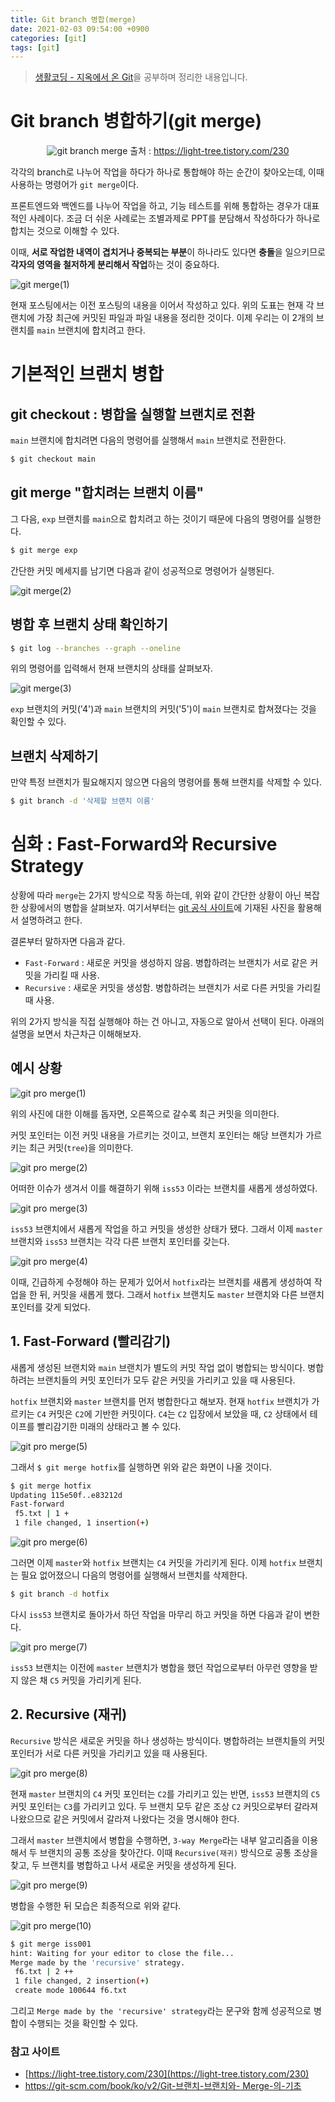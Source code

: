 ```yaml
---
title: Git branch 병합(merge)
date: 2021-02-03 09:54:00 +0900
categories: [git]
tags: [git]
---
```


> [생활코딩 - 지옥에서 온 Git](https://opentutorials.org/course/2708)을 공부하며 정리한 내용입니다.

# Git branch 병합하기(git merge)

<p align="center">
    <img class="post-img" src="/assets/images/2021/2021-02-03-git-branch-merge/git_branch_merge.png" alt="git branch merge">
    <span align="center" class="post-img-caption">출처 : <a href="https://light-tree.tistory.com/230">https://light-tree.tistory.com/230</a></span>
</p>

각각의 branch로 나누어 작업을 하다가 하나로 통합해야 하는 순간이 찾아오는데, 이때 사용하는 명령어가 `git merge`이다.

프론트엔드와 백엔드를 나누어 작업을 하고, 기능 테스트를 위해 통합하는 경우가 대표적인 사례이다. 조금 더 쉬운 사례로는 조별과제로 PPT를 분담해서 작성하다가 하나로 합치는 것으로 이해할 수 있다.

이때, **서로 작업한 내역이 겹치거나 중복되는 부분**이 하나라도 있다면 **충돌**을 일으키므로 **각자의 영역을 철저하게 분리해서 작업**하는 것이 중요하다.

![git merge(1)](</assets/images/2021/2021-02-03-git-branch-merge/git_merge(1).png>)

현재 포스팅에서는 이전 포스팅의 내용을 이어서 작성하고 있다. 위의 도표는 현재 각 브랜치에 가장 최근에 커밋된 파일과 파일 내용을 정리한 것이다. 이제 우리는 이 2개의 브랜치를 `main` 브랜치에 합치려고 한다.

# 기본적인 브랜치 병합

## git checkout : 병합을 실행할 브랜치로 전환

`main` 브랜치에 합치려면 다음의 명령어를 실행해서 `main` 브랜치로 전환한다.

```bash
$ git checkout main
```

## git merge "합치려는 브랜치 이름"

그 다음, `exp` 브랜치를 `main`으로 합치려고 하는 것이기 때문에 다음의 명령어를 실행한다.

```bash
$ git merge exp
```

간단한 커밋 메세지를 남기면 다음과 같이 성공적으로 명령어가 실행된다.

![git merge(2)](</assets/images/2021/2021-02-03-git-branch-merge/git_merge(2).png>)

## 병합 후 브랜치 상태 확인하기

```bash
$ git log --branches --graph --oneline
```

위의 명령어를 입력해서 현재 브랜치의 상태를 살펴보자.

![git merge(3)](</assets/images/2021/2021-02-03-git-branch-merge/git_merge(3).png>)

`exp` 브랜치의 커밋('4')과 `main` 브랜치의 커밋('5')이 `main` 브랜치로 합쳐졌다는 것을 확인할 수 있다.

## 브랜치 삭제하기

만약 특정 브랜치가 필요해지지 않으면 다음의 명령어를 통해 브랜치를 삭제할 수 있다.

```bash
$ git branch -d '삭제할 브랜치 이름'
```

# 심화 : Fast-Forward와 Recursive Strategy

상황에 따라 `merge`는 2가지 방식으로 작동 하는데, 위와 같이 간단한 상황이 아닌 복잡한 상황에서의 병합을 살펴보자. 여기서부터는 [git 공식 사이트](https://git-scm.com/book/ko/v2/Git-%EB%B8%8C%EB%9E%9C%EC%B9%98-%EB%B8%8C%EB%9E%9C%EC%B9%98%EC%99%80-Merge-%EC%9D%98-%EA%B8%B0%EC%B4%88)에 기재된 사진을 활용해서 설명하려고 한다.

결론부터 말하자면 다음과 같다.

- `Fast-Forward` : 새로운 커밋을 생성하지 않음. 병합하려는 브랜치가 서로 같은 커밋을 가리킬 때 사용.
- `Recursive` : 새로운 커밋을 생성함. 병합하려는 브랜치가 서로 다른 커밋을 가리킬 때 사용.

위의 2가지 방식을 직접 실행해야 하는 건 아니고, 자동으로 알아서 선택이 된다. 아래의 설명을 보면서 차근차근 이해해보자.

## 예시 상황

![git pro merge(1)](</assets/images/2021/2021-02-03-git-branch-merge/git_pro_merge(1).png>)

위의 사진에 대한 이해를 돕자면, 오른쪽으로 갈수록 최근 커밋을 의미한다.

커밋 포인터는 이전 커밋 내용을 가르키는 것이고, 브랜치 포인터는 해당 브랜치가 가르키는 최근 커밋(`tree`)을 의미한다.

![git pro merge(2)](</assets/images/2021/2021-02-03-git-branch-merge/git_pro_merge(2).png>)

어떠한 이슈가 생겨서 이를 해결하기 위해 `iss53` 이라는 브랜치를 새롭게 생성하였다.

![git pro merge(3)](</assets/images/2021/2021-02-03-git-branch-merge/git_pro_merge(3).png>)

`iss53` 브랜치에서 새롭게 작업을 하고 커밋을 생성한 상태가 됐다. 그래서 이제 `master` 브랜치와 `iss53` 브랜치는 각각 다른 브랜치 포인터를 갖는다.

![git pro merge(4)](</assets/images/2021/2021-02-03-git-branch-merge/git_pro_merge(4).png>)

이때, 긴급하게 수정해야 하는 문제가 있어서 `hotfix`라는 브랜치를 새롭게 생성하여 작업을 한 뒤, 커밋을 새롭게 했다. 그래서 `hotfix` 브랜치도 `master` 브랜치와 다른 브랜치 포인터를 갖게 되었다.

## 1. Fast-Forward (빨리감기)

새롭게 생성된 브랜치와 `main` 브랜치가 별도의 커밋 작업 없이 병합되는 방식이다. 병합하려는 브랜치들의 커밋 포인터가 모두 같은 커밋을 가리키고 있을 때 사용된다.

`hotfix` 브랜치와 `master` 브랜치를 먼저 병합한다고 해보자. 현재 `hotfix` 브랜치가 가르키는 `C4` 커밋은 `C2`에 기반한 커밋이다. `C4`는 `C2` 입장에서 보았을 때, `C2` 상태에서 테이프를 빨리감기한 미래의 상태라고 볼 수 있다.

![git pro merge(5)](</assets/images/2021/2021-02-03-git-branch-merge/git_pro_merge(5).png>)

그래서 `$ git merge hotfix`를 실행하면 위와 같은 화면이 나올 것이다.

```bash
$ git merge hotfix
Updating 115e50f..e83212d
Fast-forward
 f5.txt | 1 +
 1 file changed, 1 insertion(+)
```

![git pro merge(6)](</assets/images/2021/2021-02-03-git-branch-merge/git_pro_merge(6).png>)

그러면 이제 `master`와 `hotfix` 브랜치는 `C4` 커밋을 가리키게 된다. 이제 `hotfix` 브랜치는 필요 없어졌으니 다음의 명령어를 실행해서 브랜치를 삭제한다.

```bash
$ git branch -d hotfix
```

다시 `iss53` 브랜치로 돌아가서 하던 작업을 마무리 하고 커밋을 하면 다음과 같이 변한다.

![git pro merge(7)](</assets/images/2021/2021-02-03-git-branch-merge/git_pro_merge(7).png>)

`iss53` 브랜치는 이전에 `master` 브랜치가 병합을 했던 작업으로부터 아무런 영향을 받지 않은 채 `C5` 커밋을 가리키게 된다.

## 2. Recursive (재귀)

`Recursive` 방식은 새로운 커밋을 하나 생성하는 방식이다. 병합하려는 브랜치들의 커밋 포인터가 서로 다른 커밋을 가리키고 있을 때 사용된다.

![git pro merge(8)](</assets/images/2021/2021-02-03-git-branch-merge/git_pro_merge(8).png>)

현재 `master` 브랜치의 `C4` 커밋 포인터는 `C2`를 가리키고 있는 반면, `iss53` 브랜치의 `C5` 커밋 포인터는 `C3`를 가리키고 있다. 두 브랜치 모두 같은 조상 `C2` 커밋으로부터 갈라져 나왔으므로 같은 커밋에서 갈라져 나왔다는 것을 명시해야 한다.

그래서 `master` 브랜치에서 병합을 수행하면, `3-way Merge`라는 내부 알고리즘을 이용해서 두 브랜치의 공통 조상을 찾아간다. 이때 `Recursive(재귀)` 방식으로 공통 조상을 찾고, 두 브랜치를 병합하고 나서 새로운 커밋을 생성하게 된다.

![git pro merge(9)](</assets/images/2021/2021-02-03-git-branch-merge/git_pro_merge(9).png>)

병합을 수행한 뒤 모습은 최종적으로 위와 같다.

![git pro merge(10)](</assets/images/2021/2021-02-03-git-branch-merge/git_pro_merge(10).png>)

```bash
$ git merge iss001
hint: Waiting for your editor to close the file...
Merge made by the 'recursive' strategy.
 f6.txt | 2 ++
 1 file changed, 2 insertion(+)
 create mode 100644 f6.txt
```

그리고 `Merge made by the 'recursive' strategy`라는 문구와 함께 성공적으로 병합이 수행되는 것을 확인할 수 있다.

### 참고 사이트

- [https://light-tree.tistory.com/230](https://light-tree.tistory.com/230)
- [https://git-scm.com/book/ko/v2/Git-브랜치-브랜치와- Merge-의-기초](https://git-scm.com/book/ko/v2/Git-%EB%B8%8C%EB%9E%9C%EC%B9%98-%EB%B8%8C%EB%9E%9C%EC%B9%98%EC%99%80-Merge-%EC%9D%98-%EA%B8%B0%EC%B4%88)

